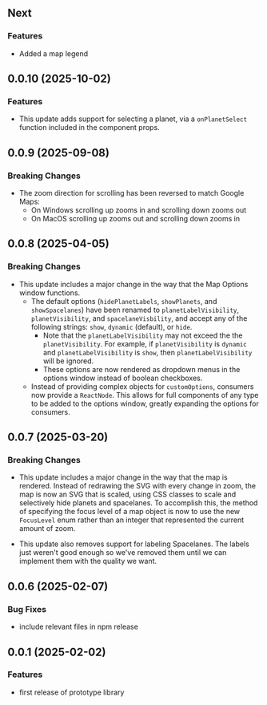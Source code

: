 ## Next

### Features

- Added a map legend

## 0.0.10 (2025-10-02)

### Features

- This update adds support for selecting a planet, via a `onPlanetSelect` function included in the component props.

## 0.0.9 (2025-09-08)

### Breaking Changes

- The zoom direction for scrolling has been reversed to match Google Maps:
  - On Windows scrolling up zooms in and scrolling down zooms out
  - On MacOS scrolling up zooms out and scrolling down zooms in

## 0.0.8 (2025-04-05)

### Breaking Changes

- This update includes a major change in the way that the Map Options window functions.
  - The default options (`hidePlanetLabels`, `showPlanets`, and `showSpacelanes`) have been renamed to `planetLabelVisibility`, `planetVisibility`, and `spacelaneVisbility`, and accept any of the following strings: `show`, `dynamic` (default), or `hide`.
    - Note that the `planetLabelVisibility` may not exceed the the `planetVisibility`. For example, if `planetVisibility` is `dynamic` and `planetLabelVisibility` is `show`, then `planetLabelVisibility` will be ignored.
    - These options are now rendered as dropdown menus in the options window instead of boolean checkboxes.
  - Instead of providing complex objects for `customOptions`, consumers now provide a `ReactNode`. This allows for full components of any type to be added to the options window, greatly expanding the options for consumers.

## 0.0.7 (2025-03-20)

### Breaking Changes

- This update includes a major change in the way that the map is rendered. Instead of redrawing the SVG with every change in zoom, the map is now an SVG that is scaled, using CSS classes to scale and selectively hide planets and spacelanes. To accomplish this, the method of specifying the focus level of a map object is now to use the new `FocusLevel` enum rather than an integer that represented the current amount of zoom.

- This update also removes support for labeling Spacelanes. The labels just weren't good enough so we've removed them until we can implement them with the quality we want.

## 0.0.6 (2025-02-07)

### Bug Fixes

- include relevant files in npm release

## 0.0.1 (2025-02-02)

### Features

- first release of prototype library
